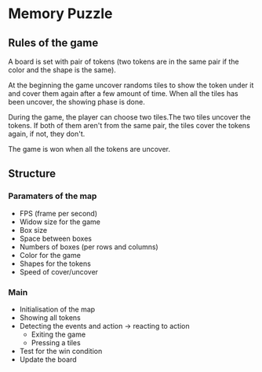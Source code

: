 # Memory Puzzle

## Rules of the game

A board is set with pair of tokens (two tokens are in the same pair if the color and the shape is the same).

At the beginning the game uncover randoms tiles to show the token under it and cover them again after a few amount of time. When all the tiles has been uncover, the showing phase is done.

During the game, the player can choose two tiles.The two tiles uncover the tokens. If both of them aren't from the same pair, the tiles cover the tokens again, if not, they don't.

The game is won when all the tokens are uncover.

## Structure

### Paramaters of the map

* FPS (frame per second)
* Widow size for the game
* Box size
* Space between boxes
* Numbers of boxes (per rows and columns)
* Color for the game
* Shapes for the tokens
* Speed of cover/uncover

### Main

* Initialisation of the map
* Showing all tokens
* Detecting the events and action -> reacting to action
  * Exiting the game
  * Pressing a tiles
* Test for the win condition
* Update the board
